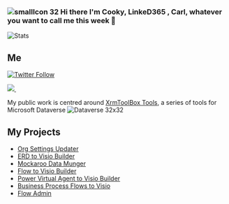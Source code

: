 ### ![smallIcon 32](https://user-images.githubusercontent.com/43988771/146911353-4f45628e-33ef-4a6d-901f-1ef0611534f4.png) Hi there I'm Cooky, LinkeD365 , Carl, whatever you want to call me this week 👋
![Stats](https://github-readme-stats.vercel.app/api?username=linkeD365&theme=dark&show_icons=true)

## Me
[![Twitter Follow](https://img.shields.io/twitter/follow/LinkeD365?color=purple&logo=twitter&style=flat-square)](https://twitter.com/intent/follow?screen_name=linked365)
</p>
  <a href="https://www.linkedin.com/in/carlcookson/">
    <img src="https://img.shields.io/badge/linkedin-%230077B5.svg?&style=for-the-badge&logo=linkedin&logoColor=white"/>
  </a>&nbsp;&nbsp;

My public work is centred around [XrmToolBox Tools](https://xrmtoolbox.com), a series of tools for Microsoft Dataverse ![Dataverse 32x32](https://user-images.githubusercontent.com/43988771/146910737-333493a1-4b2d-49b8-83b5-cddc10ebc79a.png) 

## My Projects

- [Org Settings Updater](https://github.com/LinkeD365/OrgSettings)
- [ERD to Visio Builder](https://github.com/LinkeD365/ERDVisioBuilder)
- [Mockaroo Data Munger](https://github.com/LinkeD365/MockarooDataMunger)
- [Flow to Visio Builder](https://github.com/LinkeD365/FlowToVisio)
- [Power Virtual Agent to Visio Builder](https://github.com/LinkeD365/BotToVisio) 
- [Business Process Flows to Visio](https://github.com/LinkeD365/BPFToVisio)
- [Flow Admin](https://github.com/LinkeD365/Flow-Admin)
<!--
**LinkeD365/LinkeD365** is a ✨ _special_ ✨ repository because its `README.md` (this file) appears on your GitHub profile.

Here are some ideas to get you started:

- 🔭 I’m currently working on ...
- 🌱 I’m currently learning ...
- 👯 I’m looking to collaborate on ...
- 🤔 I’m looking for help with ...
- 💬 Ask me about ...
- 📫 How to reach me: ...
- 😄 Pronouns: ...
- ⚡ Fun fact: ...
-->

